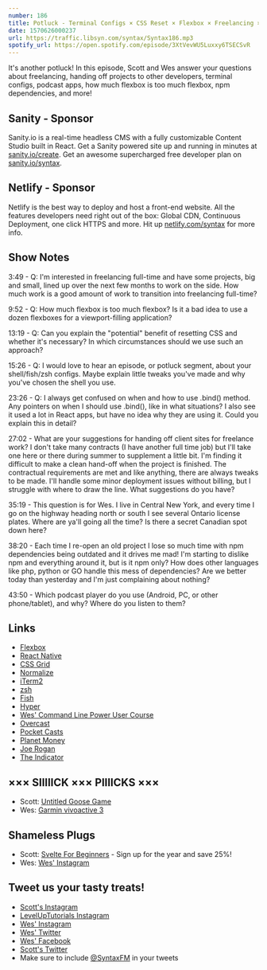```yaml
---
number: 186
title: Potluck - Terminal Configs × CSS Reset × Flexbox × Freelancing × NPM Dependencies × Project Hand-off × More!
date: 1570626000237
url: https://traffic.libsyn.com/syntax/Syntax186.mp3
spotify_url: https://open.spotify.com/episode/3XtVevWU5Luxxy6TSECSvR
---
```


It's another potluck! In this episode, Scott and Wes answer your questions about freelancing, handing off projects to other developers, terminal configs, podcast apps, how much flexbox is too much flexbox, npm dependencies, and more!

## Sanity - Sponsor
Sanity.io is a real-time headless CMS with a fully customizable Content Studio built in React. Get a Sanity powered site up and running in minutes at [sanity.io/create](https://www.sanity.io/create). Get an awesome supercharged free developer plan on [sanity.io/syntax](https://www.sanity.io/syntax).

## Netlify - Sponsor
Netlify is the best way to deploy and host a front-end website. All the features developers need right out of the box: Global CDN, Continuous Deployment, one click HTTPS and more. Hit up [netlify.com/syntax](https://netlify.com/syntax) for more info.

## Show Notes

3:49 - Q: I'm interested in freelancing full-time and have some projects, big and small, lined up over the next few months to work on the side. How much work is a good amount of work to transition into freelancing full-time?

9:52 - Q: How much flexbox is too much flexbox? Is it a bad idea to use a dozen flexboxes for a viewport-filling application?

13:19 - Q: Can you explain the "potential" benefit of resetting CSS and whether it's necessary? In which circumstances should we use such an approach?

15:26 - Q: I would love to hear an episode, or potluck segment, about your shell/fish/zsh configs. Maybe explain little tweaks you've made and why you've chosen the shell you use.

23:26 - Q: I always get confused on when and how to use .bind() method. Any pointers on when I should use .bind(), like in what situations? I also see it used a lot in React apps, but have no idea why they are using it. Could you explain this in detail?

27:02 - What are your suggestions for handing off client sites for freelance work? I don't take many contracts (I have another full time job) but I'll take one here or there during summer to supplement a little bit. I'm finding it difficult to make a clean hand-off when the project is finished. The contractual requirements are met and like anything, there are always tweaks to be made. I'll handle some minor deployment issues without billing, but I struggle with where to draw the line. What suggestions do you have? 

35:19 - This question is for Wes. I live in Central New York, and every time I go on the highway heading north or south I see several Ontario license plates. Where are ya'll going all the time? Is there a secret Canadian spot down here? 

38:20 - Each time I re-open an old project I lose so much time with npm dependencies being outdated and it drives me mad! I'm starting to dislike npm and everything around it, but is it npm only? How does other languages like php, python or GO handle this mess of dependencies? Are we better today than yesterday and I'm just complaining about nothing?

43:50 - Which podcast player do you use (Android, PC, or other phone/tablet), and why? Where do you listen to them?

## Links
* [Flexbox](https://developer.mozilla.org/en-US/docs/Learn/CSS/CSS_layout/Flexbox)
* [React Native](https://facebook.github.io/react-native/)
* [CSS Grid](https://developer.mozilla.org/en-US/docs/Web/CSS/CSS_Grid_Layout)
* [Normalize](https://necolas.github.io/normalize.css/)
* [iTerm2](https://www.iterm2.com/)
* [zsh](https://ohmyz.sh/)
* [Fish](https://fishshell.com/)
* [Hyper](https://hyper.is/)
* [Wes' Command Line Power User Course](https://commandlinepoweruser.com/)
* [Overcast](https://overcast.fm/)
* [Pocket Casts](https://www.pocketcasts.com/)
* [Planet Money](https://www.npr.org/podcasts/510289/planet-money)
* [Joe Rogan](http://podcasts.joerogan.net/)
* [The Indicator](https://www.npr.org/podcasts/510325/the-indicator-from-planet-money)

## ××× SIIIIICK ××× PIIIICKS ×××
* Scott: [Untitled Goose Game](https://www.youtube.com/watch?v=9LL2AtHo1gk)
* Wes: [Garmin vivoactive 3](https://amzn.to/2oyCuA3)

## Shameless Plugs
* Scott: [Svelte For Beginners](https://www.leveluptutorials.com/pro) - Sign up for the year and save 25%!
* Wes: [Wes' Instagram](https://www.instagram.com/wesbos/)

## Tweet us your tasty treats!
* [Scott's Instagram](https://www.instagram.com/stolinski/)
* [LevelUpTutorials Instagram](https://www.instagram.com/LevelUpTutorials/)
* [Wes' Instagram](https://www.instagram.com/wesbos/)
* [Wes' Twitter](https://twitter.com/wesbos)
* [Wes' Facebook](https://www.facebook.com/wesbos.developer)
* [Scott's Twitter](https://twitter.com/stolinski)
* Make sure to include [@SyntaxFM](https://twitter.com/SyntaxFM) in your tweets
